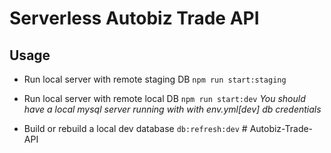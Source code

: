 # Serverless Autobiz Trade API

## Usage

- Run local server with remote staging DB `npm run start:staging`

- Run local server with remote local DB `npm run start:dev`
  _You should have a local mysql server running with with env.yml[dev] db credentials_

- Build or rebuild a local dev database `db:refresh:dev`
#   A u t o b i z - T r a d e - A P I  
 